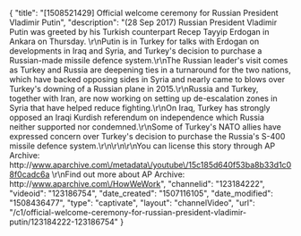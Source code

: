 {
    "title": "[1508521429] Official welcome ceremony for Russian President Vladimir Putin",
    "description": "(28 Sep 2017) Russian President Vladimir Putin was greeted by his Turkish counterpart Recep Tayyip Erdogan in Ankara on Thursday. \r\nPutin is in Turkey for talks with Erdogan on developments in Iraq and Syria, and Turkey's decision to purchase a Russian-made missile defence system.\r\nThe Russian leader's visit comes as Turkey and Russia are deepening ties in a turnaround for the two nations, which have backed opposing sides in Syria and nearly came to blows over Turkey's downing of a Russian plane in 2015.\r\nRussia and Turkey, together with Iran, are now working on setting up de-escalation zones in Syria that have helped reduce fighting.\r\nOn Iraq, Turkey has strongly opposed an Iraqi Kurdish referendum on independence which Russia neither supported nor condemned.\r\nSome of Turkey's NATO allies have expressed concern over Turkey's decision to purchase the Russia's S-400 missile defence system.\r\n\r\n\r\nYou can license this story through AP Archive: http:\/\/www.aparchive.com\/metadata\/youtube\/15c185d640f53ba8b33d1c08f0cadc6a \r\nFind out more about AP Archive: http:\/\/www.aparchive.com\/HowWeWork",
    "channelid": "123184222",
    "videoid": "123186754",
    "date_created": "1507116105",
    "date_modified": "1508436477",
    "type": "captivate",
    "layout": "channelVideo",
    "url": "\/c1\/official-welcome-ceremony-for-russian-president-vladimir-putin\/123184222-123186754"
}